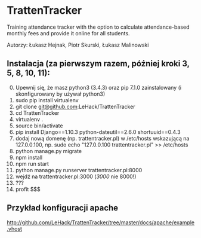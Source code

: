 # TrattenTracker
Training attendance tracker with the option to calculate attendance-based monthly fees and provide it online for all students.

Autorzy: Łukasz Hejnak, Piotr Skurski, Łukasz Malinowski

## Instalacja (za pierwszym razem, później kroki 3, 5, 8, 10, 11):
0. Upewnij się, że masz python3 (3.4.3) oraz pip 7.1.0 zainstalowany (i skonfigurowany by używał python3)
1. sudo pip install virtualenv
2. git clone git@github.com:LeHack/TrattenTracker
3. cd TrattenTracker
4. virtualenv .
5. source bin/activate
6. pip install Django==1.10.3 python-dateutil==2.6.0 shortuuid==0.4.3
7. dodaj nową domenę (np. trattentracker.pl) w /etc/hosts wskazującą na 127.0.0.100, np.
        sudo echo "127.0.0.100   trattentracker.pl" >> /etc/hosts
8. python manage.py migrate
9. npm install
10. npm run start
11. python manage.py runserver trattentracker.pl:8000
12. wejdź na trattentracker.pl:3000 (*3000* nie 8000!)
13. ???
14. profit $$$

## Przykład konfiguracji apache
http://github.com/LeHack/TrattenTracker/tree/master/docs/apache/example.vhost
